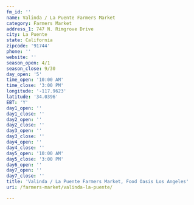 ```yaml
---
fm_id: ''
name: Valinda / La Puente Farmers Market
category: Farmers Market
address_1: 747 N. Rimgrove Drive
city: La Puente
state: California
zipcode: '91744'
phone: ''
website: ''
season_open: 4/1
season_close: 9/30
day_open: '5'
time_open: '10:00 AM'
time_close: '3:00 PM'
longitude: '-117.9623'
latitude: '34.0396'
EBT: 'Y'
day1_open: ''
day1_close: ''
day2_open: ''
day2_close: ''
day3_open: ''
day3_close: ''
day4_open: ''
day4_close: ''
day5_open: '10:00 AM'
day5_close: '3:00 PM'
day6_open: ''
day7_open: ''
day7_close: ''
title: 'Valinda / La Puente Farmers Market, Food Oasis Los Angeles'
uri: /farmers-market/valinda-la-puente/

---
```

